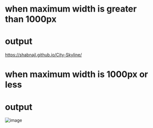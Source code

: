 # when maximum width is greater than 1000px 
# output
https://shabnajl.github.io/City-Skyline/
# when maximum width is 1000px or less 
# output
![image](https://github.com/shabnajL/City-Skyline/assets/29945185/57e9d14f-6848-42e4-b552-5dcb262c779c)

